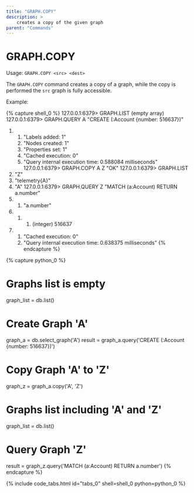 ```yaml
---
title: "GRAPH.COPY"
description: >
    creates a copy of the given graph
parent: "Commands"
---
```


# GRAPH.COPY

Usage: `GRAPH.COPY <src> <dest>`

The `GRAPH.COPY` command creates a copy of a graph, while the copy is performed
the `src` graph is fully accessible.

Example:

{% capture shell_0 %}
127.0.0.1:6379> GRAPH.LIST
(empty array)
127.0.0.1:6379> GRAPH.QUERY A "CREATE (:Account {number: 516637})"
1) 1) "Labels added: 1"
   2) "Nodes created: 1"
   3) "Properties set: 1"
   4) "Cached execution: 0"
   5) "Query internal execution time: 0.588084 milliseconds"
127.0.0.1:6379> GRAPH.COPY A Z
"OK"
127.0.0.1:6379> GRAPH.LIST
1) "Z"
2) "telemetry{A}"
3) "A"
127.0.0.1:6379> GRAPH.QUERY Z "MATCH (a:Account) RETURN a.number"
1) 1) "a.number"
2) 1) 1) (integer) 516637
3) 1) "Cached execution: 0"
   2) "Query internal execution time: 0.638375 milliseconds"
{% endcapture %}

{% capture python_0 %}
# Graphs list is empty
graph_list = db.list()

# Create Graph 'A'
graph_a = db.select_graph('A')
result = graph_a.query('CREATE (:Account {number: 516637})')

# Copy Graph 'A' to 'Z'
graph_z = graph_a.copy('A', 'Z')

# Graphs list including 'A' and 'Z'
graph_list = db.list()

# Query Graph 'Z'
result = graph_z.query('MATCH (a:Account) RETURN a.number')
{% endcapture %}

{% include code_tabs.html id="tabs_0" shell=shell_0 python=python_0 %}
